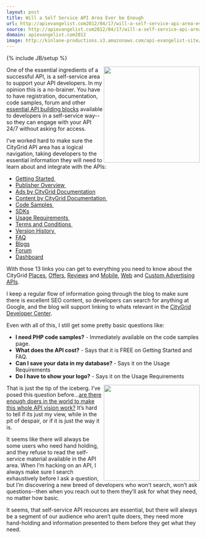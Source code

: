 ```yaml
---
layout: post
title: Will a Self Service API Area Ever be Enough
url: http://apievangelist.com2012/04/17/will-a-self-service-api-area-ever-be-enough/
source: http://apievangelist.com2012/04/17/will-a-self-service-api-area-ever-be-enough/
domain: apievangelist.com2012
image: http://kinlane-productions.s3.amazonaws.com/api-evangelist-site/blog/Customer-Self-Service.jpg
---
```

{% include JB/setup %}
<p><img src="http://kinlane-productions.s3.amazonaws.com/Customer-Self-Service.jpg" alt="" width="250" align="right" /></p>
<p>One of the essential ingredients of a successful API, is a self-service area to support your API developers.  In my opinion this is a no-brainer.  You have to have registration, documentation, code samples, forum and other <a title="essential building blocks" href="/2011/03/07/api-area-common-building-blocks/">essential API building blocks</a> available to developers in a self-service way--so they can engage with your API 24/7 without asking for access.</p>
<p>I&rsquo;ve worked hard to make sure the CityGrid API area has a logical navigation, taking developers to the essential information they will need to learn about and integrate with the APIs:</p>
<ul class="mainlist">
<li><a href="http://docs.citygridmedia.com/display/citygridv2/Getting+Started">Getting Started&nbsp;</a></li>
<li><a href="http://docs.citygridmedia.com/display/citygridv2/Publisher+Overview">Publisher Overview&nbsp;</a></li>
<li><a href="http://docs.citygridmedia.com/display/citygridv2/Ads+by+CityGrid">Ads by CityGrid Documentation</a>&nbsp;</li>
<li><a href="http://docs.citygridmedia.com/display/citygridv2/Content+by+CityGrid">Content by CityGrid Documentation&nbsp;</a></li>
<li><a href="http://docs.citygridmedia.com/display/citygridv2/Code+Samples">Code Samples&nbsp;</a></li>
<li><a href="http://docs.citygridmedia.com/display/citygridv2/SDKs">SDKs</a>&nbsp;</li>
<li><a href="http://docs.citygridmedia.com/display/citygridv2/Usage+Requirements">Usage Requirements&nbsp;</a></li>
<li><a href="http://docs.citygridmedia.com/display/citygridv2/Terms+and+Conditions">Terms and Conditions&nbsp;</a></li>
<li><a href="http://docs.citygridmedia.com/display/citygridv2/Version+history">Version History&nbsp;</a></li>
<li><a href="http://docs.citygridmedia.com/display/citygridv2/FAQ">FAQ</a>&nbsp;</li>
<li><a href="http://www.citygridmedia.com/developer/blog/">Blogs</a>&nbsp;</li>
<li><a href="http://www.citygridmedia.com/developer/forum/">Forum</a>&nbsp;</li>
<li><a href="http://developer.citygridmedia.com/dashboard/">Dashboard</a></li>
</ul>
<p>With those 13 links you can get to everything you need to know about the CityGrid <a title="places" href="http://docs.citygridmedia.com/display/citygridv2/Places+API">Places</a>, <a title="offer" href="http://docs.citygridmedia.com/display/citygridv2/Offers+API">Offers</a>, <a title="reviews" href="http://docs.citygridmedia.com/display/citygridv2/Reviews+API">Reviews</a> and <a title="mobile" href="http://docs.citygridmedia.com/display/citygridv2/Mobile+Ads+API">Mobile</a>, <a title="web advertising" href="http://docs.citygridmedia.com/display/citygridv2/Web+Ads+API">Web</a> and <a title="custom advertising APIs" href="http://docs.citygridmedia.com/display/citygridv2/Custom+Ads+API">Custom Advertising APIs</a>.</p>
<p>I keep a regular flow of information going through the blog to make sure there is excellent SEO content, so developers can search for anything at Google, and the blog will support linking to whats relevant in the <a title="CityGrid Developer Center" href="http://developer.citygridmedia.com/">CityGrid Developer Center</a>.</p>
<p>Even with all of this, I still get some pretty basic questions like:</p>
<ul class="mainlist">
<li><strong>I need PHP code samples?</strong> - Immediately available on the code samples page.</li>
<li><strong>What does the API cost?</strong> -  Says that it is FREE on Getting Started and FAQ.</li>
<li><strong>Can I save your data in my database? </strong>- Says it on the Usage Requirements</li>
<li><strong>Do I have to show your logo?</strong> - Says it on the Usage Requirements</li>
</ul>
<p><img src="http://kinlane-productions.s3.amazonaws.com/api-evangelist/building%20blocks.jpg" alt="" width="250" align="right" /></p>
<p>That is just the tip of the iceberg.   I&rsquo;ve posed this question before...<a title="Are there enough doers to make this whole API vision work?" href="/2012/02/13/are-there-enough-doers-for-this-api-vision-to-work/">are there enough doers in the world to make this whole API vision work?</a> It&rsquo;s hard to tell if its just my view, while in the pit of despair, or if it is just the way it is.</p>
<p>It seems like there will always be some users who need hand holding, and they refuse to read the self-service material available in the API area.  When I&rsquo;m hacking on an API, I always make sure I search exhaustively before I ask a question, but I&rsquo;m discovering a new breed of developers who won&rsquo;t search, won&rsquo;t ask questions--then when you reach out to them they&rsquo;ll ask for what they need, no matter how basic.</p>
<p>It seems, that self-service API resources are essential, but there will always be a segment of our audience who aren&rsquo;t quite doers, they need more hand-holding and information presented to them before they get what they need.</p>
